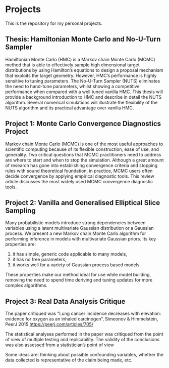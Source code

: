 # Projects  

This is the repository for my personal projects.

## Thesis: Hamiltonian Monte Carlo and No-U-Turn Sampler

Hamiltonian Monte Carlo (HMC) is a Markov chain Monte Carlo (MCMC) method that is able to effectively sample high dimensional target distributions by using Hamilton’s equations to design a proposal mechanism that exploits the target geometry. However, HMC’s performance is highly sensitive to tuning parameters. The No-U-Turn Sampler (NUTS) eliminates the need to hand-tune parameters, whilst showing a competitive performance when compared with a well tuned vanilla HMC. This thesis will provide a background introduction to HMC and describe in detail the NUTS algorithm. Several numerical simulations will illustrate the flexibility of the NUTS algorithm and its practical advantage over vanilla HMC. 



## Project 1: Monte Carlo Convergence Diagnostics Project

Markov chain Monte Carlo (MCMC) is one of the most useful approaches to scientific computing because of its flexible construction, ease of use, and generality. Two critical questions that MCMC practitioners need to address are where to start and when to stop the simulation. Although a great amount of research has gone into establishing convergence criteria and stopping rules with sound theoretical foundation, in practice, MCMC users often decide convergence by applying empirical diagnostic tools. This review article discusses the most widely used MCMC convergence diagnostic tools. 



## Project 2: Vanilla and Generalised Elliptical Slice Sampling

Many probabilistic models introduce strong dependencies between variables using a latent multivariate Gaussian distribution or a Gaussian process. We present a new Markov chain
Monte Carlo algorithm for performing inference in models with multivariate Gaussian priors. Its key properties are: 

1) it has simple, generic code applicable to many models,
2) it has no free parameters, 
3) it works well for a variety of Gaussian process based models.

These properties make our method ideal for use while model building, removing the need to spend time deriving and tuning updates for more complex algorithms.



## Project 3: Real Data Analysis Critique

The paper critiqued was “Lung cancer incidence decreases with elevation: evidence for oxygen as an inhaled carcinogen”, Simeonov & Himmelstein, PeerJ 2015
https://peerj.com/articles/705/

The statistical analyses performed in the paper was critiqued from the point of view of multiple testing and replicability. The validity of the conclusions was also assessed from a statistician’s point of view

Some ideas are: thinking about possible confounding variables, whether the data collected is representative of the claim being made, etc.


